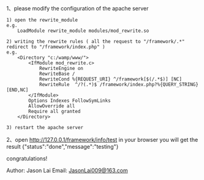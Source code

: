 1、please modify the configuration of the apache server

	1) open the rewrite_module
	e.g.
		LoadModule rewrite_module modules/mod_rewrite.so
	
	2) writing the rewrite rules ( all the request to "/framework/.*" redirect to "/framework/index.php" )
	e.g.
		<Directory "c:/wamp/www/">
			<IfModule mod_rewrite.c>
			    RewriteEngine on
			    RewriteBase /
			    RewriteCond %{REQUEST_URI} ^/framework[$(/.*$)] [NC]
			    RewriteRule  ^/?(.*)$ /framework/index.php?%{QUERY_STRING} [END,NC]
			</IfModule>
		    Options Indexes FollowSymLinks
		    AllowOverride all
		    Require all granted
		</Directory>

	3) restart the apache server

2、open http://127.0.0.1/framework/info/test in your browser you will get the result {"status":"done","message":"testing"}

congratulations!

Author: Jason Lai
Email: JasonLai009@163.com

